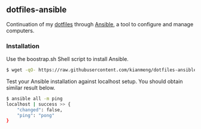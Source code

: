 ## dotfiles-ansible

Continuation of my [dotfiles](https://github.com/kianmeng/dotfiles) through
[Ansible](http://www.ansible.com/), a tool to configure and manage computers.

### Installation
Use the boostrap.sh Shell script to install Ansible.
```bash
$ wget -qO- https://raw.githubusercontent.com/kianmeng/dotfiles-ansible/master/bin/bootstrap.sh | bash -
```

Test your Ansible installation against localhost setup. You should obtain
similar result below.
```bash
$ ansible all -m ping
localhost | success >> {
    "changed": false, 
    "ping": "pong"
}
```
